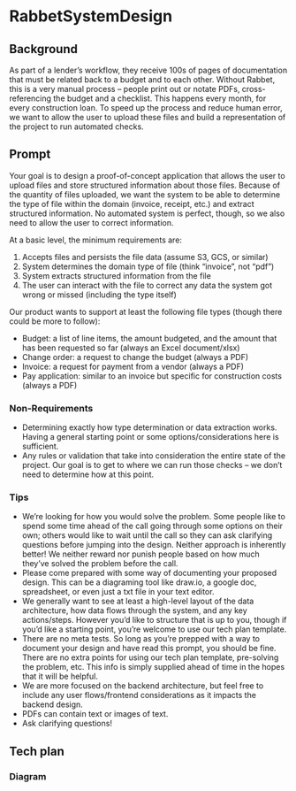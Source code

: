 # RabbetSystemDesign

## Background

As part of a lender’s workflow, they receive 100s of pages of documentation that must be related back to a budget and to each other. Without Rabbet, this is a very manual process – people print out or notate PDFs, cross-referencing the budget and a checklist. This happens every month, for every construction loan. To speed up the process and reduce human error, we want to allow the user to upload these files and build a representation of the project to run automated checks.

## Prompt

Your goal is to design a proof-of-concept application that allows the user to upload files and store structured information about those files. Because of the quantity of files uploaded, we want the system to be able to determine the type of file within the domain (invoice, receipt, etc.) and extract structured information. No automated system is perfect, though, so we also need to allow the user to correct information.

At a basic level, the minimum requirements are:

1. Accepts files and persists the file data (assume S3, GCS, or similar)
2. System determines the domain type of file (think “invoice”, not “pdf”)
3. System extracts structured information from the file
4. The user can interact with the file to correct any data the system got wrong or missed (including the type itself)

Our product wants to support at least the following file types (though there could be more to follow):

* Budget: a list of line items, the amount budgeted, and the amount that has been requested so far (always an Excel document/xlsx)
* Change order: a request to change the budget (always a PDF)
* Invoice: a request for payment from a vendor (always a PDF)
* Pay application: similar to an invoice but specific for construction costs (always a PDF)

### Non-Requirements

* Determining exactly how type determination or data extraction works. Having a general starting point or some options/considerations here is sufficient.
* Any rules or validation that take into consideration the entire state of the project. Our goal is to get to where we can run those checks – we don’t need to determine how at this point.

### Tips

* We’re looking for how you would solve the problem. Some people like to spend some time ahead of the call going through some options on their own; others would like to wait until the call so they can ask clarifying questions before jumping into the design. Neither approach is inherently better! We neither reward nor punish people based on how much they’ve solved the problem before the call.
* Please come prepared with some way of documenting your proposed design. This can be a diagraming tool like draw.io, a google doc, spreadsheet, or even just a txt file in your text editor.
* We generally want to see at least a high-level layout of the data architecture, how data flows through the system, and any key actions/steps. However you’d like to structure that is up to you, though if you’d like a starting point, you’re welcome to use our tech plan template.
* There are no meta tests. So long as you’re prepped with a way to document your design and have read this prompt, you should be fine. There are no extra points for using our tech plan template, pre-solving the problem, etc. This info is simply supplied ahead of time in the hopes that it will be helpful.
* We are more focused on the backend architecture, but feel free to include any user flows/frontend considerations as it impacts the backend design.
* PDFs can contain text or images of text.
* Ask clarifying questions!

## Tech plan

### Diagram

```mermaid
```